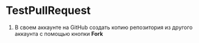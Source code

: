 # TestPullRequest

1. В своем аккаунте на GitHub создать копию репозитория из другого аккаунта с помощью кнопки **Fork** 